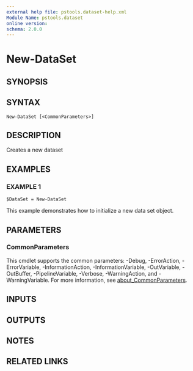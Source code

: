 ```yaml
---
external help file: pstools.dataset-help.xml
Module Name: pstools.dataset
online version:
schema: 2.0.0
---
```


# New-DataSet

## SYNOPSIS

## SYNTAX

```
New-DataSet [<CommonParameters>]
```

## DESCRIPTION
Creates a new dataset

## EXAMPLES

### EXAMPLE 1
```
$DataSet = New-DataSet
```

This example demonstrates how to initialize a new data set object.

## PARAMETERS

### CommonParameters
This cmdlet supports the common parameters: -Debug, -ErrorAction, -ErrorVariable, -InformationAction, -InformationVariable, -OutVariable, -OutBuffer, -PipelineVariable, -Verbose, -WarningAction, and -WarningVariable. For more information, see [about_CommonParameters](http://go.microsoft.com/fwlink/?LinkID=113216).

## INPUTS

## OUTPUTS

## NOTES

## RELATED LINKS
